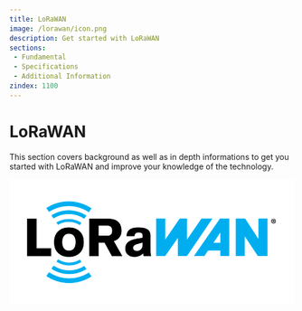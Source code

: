 ```yaml
---
title: LoRaWAN 
image: /lorawan/icon.png
description: Get started with LoRaWAN
sections:
 - Fundamental
 - Specifications
 - Additional Information
zindex: 1100
---
```


# LoRaWAN

This section covers background as well as in depth informations to get you started with LoRaWAN and improve your knowledge of the technology.

   ![LoRaWAN icon](icon.png)
